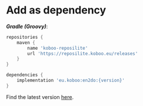 # Add as dependency

_**Gradle (Groovy)**_:

```groovy
repositories {
    maven {
        name 'koboo-reposilite'
        url 'https://reposilite.koboo.eu/releases'
    }
}

dependencies {
    implementation 'eu.koboo:en2do:{version}'
}
```

Find the latest version [here](https://reposilite.koboo.eu/#/releases/eu/koboo/en2do).
